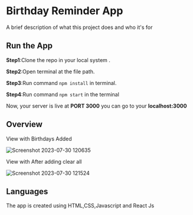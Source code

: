 
# Birthday Reminder App

A brief description of what this project does and who it's for


## Run the App

**Step1**:Clone the repo in your local system .

**Step2**:Open terminal at the file path.

**Step3**:Run command `npm install` in terminal.

**Step4**:Run command `npm start` in the terminal

Now, your server is live at **PORT 3000** you can go to your **localhost:3000**
## Overview

View with Birthdays Added

![Screenshot 2023-07-30 120635](https://github.com/Arjav1971/Birthday-Reminder-App/assets/125732007/c85b91e9-f68e-4279-9f9f-d1bf3f0296fa)

View with After adding clear all

![Screenshot 2023-07-30 121524](https://github.com/Arjav1971/Birthday-Reminder-App/assets/125732007/4057cd86-3d5c-446e-81be-3131071b0892)


## Languages

The app is created using HTML,CSS,Javascript and React Js


